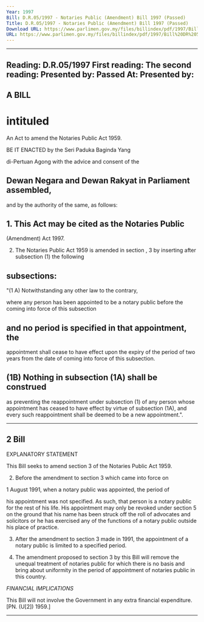 ```yaml
---
Year: 1997
Bill: D.R.05/1997 - Notaries Public (Amendment) Bill 1997 (Passed)
Title: D.R.05/1997 - Notaries Public (Amendment) Bill 1997 (Passed)
Download URL: https://www.parlimen.gov.my/files/billindex/pdf/1997/Bill%20DR%205.pdf
URL: https://www.parlimen.gov.my/files/billindex/pdf/1997/Bill%20DR%205.pdf
---
```

---
Reading:
D.R.05/1997
First reading:
The second reading:
Presented by:
Passed At:
Presented by:
---

## A BILL

# intituled

An Act to amend the Notaries Public Act 1959.

BE IT ENACTED by the Seri Paduka Baginda Yang

di-Pertuan Agong with the advice and consent of the
## Dewan Negara and Dewan Rakyat in Parliament assembled,
and by the authority of the same, as follows:

## 1. This Act may be cited as the Notaries Public
(Amendment) Act 1997.

2. The Notaries Public Act 1959 is amended in section ,
3 by inserting after subsection (1) the following
## subsections:

 "(1 A) Notwithstanding any other law to the contrary,

where any person has been appointed to be a notary
public before the coming into force of this subsection
## and no period is specified in that appointment, the
appointment shall cease to have effect upon the expiry
of the period of two years from the date of coming
into force of this subsection.

## (1B) Nothing in subsection (1A) shall be construed

as preventing the reappointment under subsection
(1) of any person whose appointment has ceased to
have effect by virtue of subsection (1A), and every
such reappointment shall be deemed to be a new
appointment.".


-----

## 2 Bill

EXPLANATORY STATEMENT

This Bill seeks to amend section 3 of the Notaries Public Act 1959.

2. Before the amendment to section 3 which came into force on

1 August 1991, when a notary public was appointed, the period of

his appointment was not specified. As such, that person is a notary
public for the rest of his life. His appointment may only be revoked
under section 5 on the ground that his name has been struck off
the roll of advocates and solicitors or he has exercised any of the
functions of a notary public outside his place of practice.

3. After the amendment to section 3 made in 1991, the appointment
of a notary public is limited to a specified period.

4. The amendment proposed to section 3 by this Bill will remove
the unequal treatment of notaries public for which there is no basis
and bring about uniformity in the period of appointment of notaries
public in this country.

_FINANCIAL_ _IMPLICATIONS_

This Bill will not involve the Government in any extra financial
expenditure. [PN. (U[2]) 1959.]


-----

